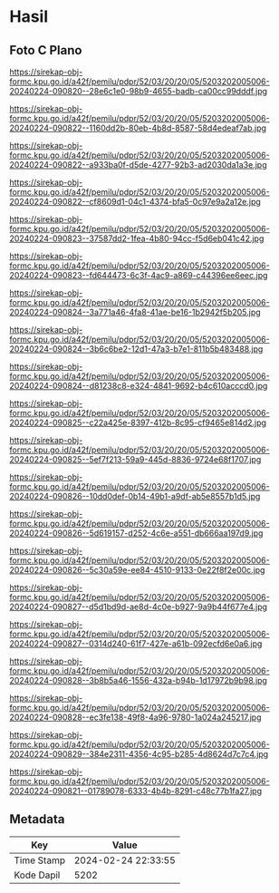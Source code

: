 # Hasil

## Foto C Plano

https://sirekap-obj-formc.kpu.go.id/a42f/pemilu/pdpr/52/03/20/20/05/5203202005006-20240224-090820--28e6c1e0-98b9-4655-badb-ca00cc99dddf.jpg

https://sirekap-obj-formc.kpu.go.id/a42f/pemilu/pdpr/52/03/20/20/05/5203202005006-20240224-090822--1160dd2b-80eb-4b8d-8587-58d4edeaf7ab.jpg

https://sirekap-obj-formc.kpu.go.id/a42f/pemilu/pdpr/52/03/20/20/05/5203202005006-20240224-090822--a933ba0f-d5de-4277-92b3-ad2030da1a3e.jpg

https://sirekap-obj-formc.kpu.go.id/a42f/pemilu/pdpr/52/03/20/20/05/5203202005006-20240224-090822--cf8609d1-04c1-4374-bfa5-0c97e9a2a12e.jpg

https://sirekap-obj-formc.kpu.go.id/a42f/pemilu/pdpr/52/03/20/20/05/5203202005006-20240224-090823--37587dd2-1fea-4b80-94cc-f5d6eb041c42.jpg

https://sirekap-obj-formc.kpu.go.id/a42f/pemilu/pdpr/52/03/20/20/05/5203202005006-20240224-090823--fd644473-6c3f-4ac9-a869-c44396ee6eec.jpg

https://sirekap-obj-formc.kpu.go.id/a42f/pemilu/pdpr/52/03/20/20/05/5203202005006-20240224-090824--3a771a46-4fa8-41ae-be16-1b2942f5b205.jpg

https://sirekap-obj-formc.kpu.go.id/a42f/pemilu/pdpr/52/03/20/20/05/5203202005006-20240224-090824--3b6c6be2-12d1-47a3-b7e1-811b5b483488.jpg

https://sirekap-obj-formc.kpu.go.id/a42f/pemilu/pdpr/52/03/20/20/05/5203202005006-20240224-090824--d81238c8-e324-4841-9692-b4c610acccd0.jpg

https://sirekap-obj-formc.kpu.go.id/a42f/pemilu/pdpr/52/03/20/20/05/5203202005006-20240224-090825--c22a425e-8397-412b-8c95-cf9465e814d2.jpg

https://sirekap-obj-formc.kpu.go.id/a42f/pemilu/pdpr/52/03/20/20/05/5203202005006-20240224-090825--5ef7f213-59a9-445d-8836-9724e68f1707.jpg

https://sirekap-obj-formc.kpu.go.id/a42f/pemilu/pdpr/52/03/20/20/05/5203202005006-20240224-090826--10dd0def-0b14-49b1-a9df-ab5e8557b1d5.jpg

https://sirekap-obj-formc.kpu.go.id/a42f/pemilu/pdpr/52/03/20/20/05/5203202005006-20240224-090826--5d619157-d252-4c6e-a551-db666aa197d9.jpg

https://sirekap-obj-formc.kpu.go.id/a42f/pemilu/pdpr/52/03/20/20/05/5203202005006-20240224-090826--5c30a59e-ee84-4510-9133-0e22f8f2e00c.jpg

https://sirekap-obj-formc.kpu.go.id/a42f/pemilu/pdpr/52/03/20/20/05/5203202005006-20240224-090827--d5d1bd9d-ae8d-4c0e-b927-9a9b44f677e4.jpg

https://sirekap-obj-formc.kpu.go.id/a42f/pemilu/pdpr/52/03/20/20/05/5203202005006-20240224-090827--0314d240-61f7-427e-a61b-092ecfd6e0a6.jpg

https://sirekap-obj-formc.kpu.go.id/a42f/pemilu/pdpr/52/03/20/20/05/5203202005006-20240224-090828--3b8b5a46-1556-432a-b94b-1d17972b9b98.jpg

https://sirekap-obj-formc.kpu.go.id/a42f/pemilu/pdpr/52/03/20/20/05/5203202005006-20240224-090828--ec3fe138-49f8-4a96-9780-1a024a245217.jpg

https://sirekap-obj-formc.kpu.go.id/a42f/pemilu/pdpr/52/03/20/20/05/5203202005006-20240224-090829--384e2311-4356-4c95-b285-4d8624d7c7c4.jpg

https://sirekap-obj-formc.kpu.go.id/a42f/pemilu/pdpr/52/03/20/20/05/5203202005006-20240224-090821--01789078-6333-4b4b-8291-c48c77b1fa27.jpg


## Metadata

| Key        | Value               |
| ---------- | ------------------- |
| Time Stamp | 2024-02-24 22:33:55 |
| Kode Dapil | 5202                |



